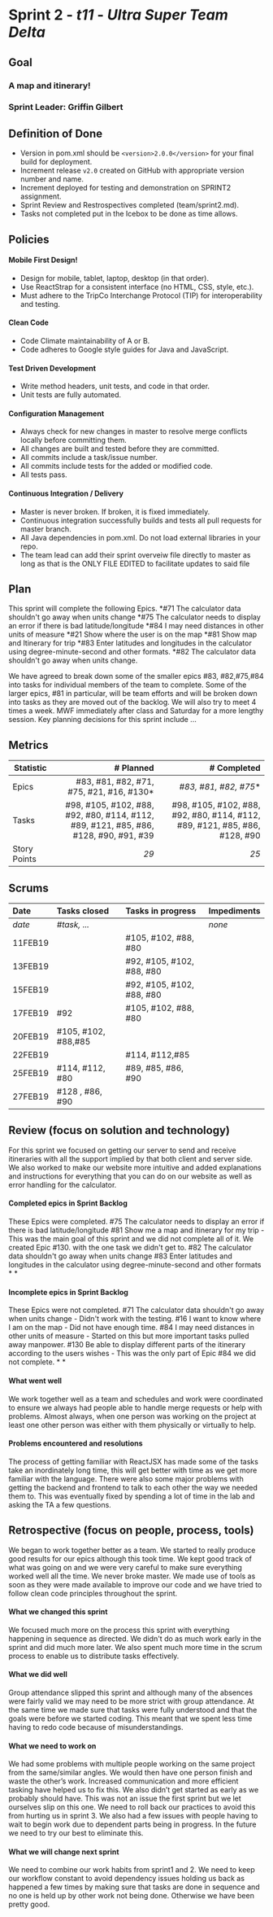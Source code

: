 # Sprint 2 - *t11* - *Ultra Super Team Delta*

## Goal

### A map and itinerary!
### Sprint Leader: Griffin Gilbert

## Definition of Done

* Version in pom.xml should be `<version>2.0.0</version>` for your final build for deployment.
* Increment release `v2.0` created on GitHub with appropriate version number and name.
* Increment deployed for testing and demonstration on SPRINT2 assignment.
* Sprint Review and Restrospectives completed (team/sprint2.md).
* Tasks not completed put in the Icebox to be done as time allows.


## Policies

#### Mobile First Design!
* Design for mobile, tablet, laptop, desktop (in that order).
* Use ReactStrap for a consistent interface (no HTML, CSS, style, etc.).
* Must adhere to the TripCo Interchange Protocol (TIP) for interoperability and testing.
#### Clean Code
* Code Climate maintainability of A or B.
* Code adheres to Google style guides for Java and JavaScript.
#### Test Driven Development
* Write method headers, unit tests, and code in that order.
* Unit tests are fully automated.
#### Configuration Management
* Always check for new changes in master to resolve merge conflicts locally before committing them.
* All changes are built and tested before they are committed.
* All commits include a task/issue number.
* All commits include tests for the added or modified code.
* All tests pass.
#### Continuous Integration / Delivery 
* Master is never broken.  If broken, it is fixed immediately.
* Continuous integration successfully builds and tests all pull requests for master branch.
* All Java dependencies in pom.xml.  Do not load external libraries in your repo. 
* The team lead can add their sprint overveiw file directly to master as long as that is the ONLY FILE EDITED to facilitate updates to said file


## Plan

This sprint will complete the following Epics.
*#71 The calculator data shouldn't go away when units change
*#75 The calculator needs to display an error if there is bad latitude/longitude
*#84 I may need distances in other units of measure
*#21 Show where the user is on the map
*#81 Show map and Itinerary for trip
*#83 Enter latitudes and longitudes in the calculator using degree-minute-second and other formats.
*#82 The calculator data shouldn't go away when units change.

We have agreed to break down some of the smaller epics #83, #82,#75,#84 into tasks for individual members of the team to complete. Some of the larger epics, #81 in particular, will be team efforts and will be broken down into tasks as they are moved out of the backlog.
We will also try to meet 4 times a week. MWF immediately after class and Saturday for a more lengthy session.
Key planning decisions for this sprint include ...


## Metrics

| Statistic | # Planned | # Completed |
| --- | ---: | ---: |
| Epics | #83, #81, #82, #71, #75, #21, #16, #130* | *#83, #81, #82, #75** |
| Tasks |  #98, #105, #102, #88, #92, #80, #114, #112, #89, #121, #85, #86, #128, #90, #91, #39  | #98, #105, #102, #88, #92, #80, #114, #112, #89, #121, #85, #86, #128, #90  | 
| Story Points |  *29*  | *25* | 


## Scrums

| Date | Tasks closed  | Tasks in progress | Impediments |
| :--- | :--- | :--- | :--- |
| *date* | *#task, ...* |  | *none* | 
|11FEB19|   |#105, #102, #88, #80  ||
|13FEB19|   |#92, #105, #102, #88, #80  ||
|15FEB19|   |#92, #105, #102, #88, #80 ||
|17FEB19|#92  |#105, #102, #88, #80 ||
|20FEB19|#105, #102, #88,#85 | ||
|22FEB19|   | #114, #112,#85 ||
|25FEB19| #114, #112, #80| #89, #85, #86, #90| |
|27FEB19| #128 , #86, #90| | |

## Review (focus on solution and technology)
For this sprint we focused on getting our server to send and receive itineraries with all the support implied by that both client and server side. We also worked to make our website more intuitive and added explanations and instructions for everything that you can do on our website as well as error handling for the calculator.
 

#### Completed epics in Sprint Backlog 

These Epics were completed.
  #75 The calculator needs to display an error if there is bad latitude/longitude
  #81 Show me a map and itinerary for my trip - This was the main goal of this sprint and we did not complete all of it. We created Epic #130. with the one task we didn't get to.
  #82 The calculator data shouldn't go away when units change
  #83 Enter latitudes and longitudes in the calculator using degree-minute-second and other formats
* 
* 

#### Incomplete epics in Sprint Backlog 

These Epics were not completed.
#71 The calculator data shouldn't go away when units change - Didn't work with the testing.
#16  I want to know where I am on the map - Did not have enough time.
#84  I may need distances in other units of measure - Started on this but more important tasks pulled away manpower.
#130 Be able to display different parts of the itinerary according to the users wishes - This was the only part of Epic #84 we did not complete.
* 
*

#### What went well
We work together well as a team and schedules and work were coordinated to ensure we always had people able to handle merge requests or help with problems. Almost always, when one person was working on the project at least one other person was either with them physically or virtually to help. 


#### Problems encountered and resolutions
The process of getting familiar with ReactJSX has made some of the tasks take an inordinately long time, this will get better with time as we get more familiar with the language. There were also some major problems with getting the backend and frontend to talk to each other the way we needed them to. This was eventually fixed by spending a lot of time in the lab and asking the TA a few questions.


## Retrospective (focus on people, process, tools)
We began to work together better as a team. We started to really produce good results for our epics although this took time.
We kept good track of what was going on and we were very careful to make sure everything worked well all the time. We never broke master. We made use of tools as soon as they were made available to improve our code and we have tried to follow clean code principles throughout the sprint.


#### What we changed this sprint
We focused much more on the process this sprint with everything happening in sequence as directed. We didn't do as much work early in the sprint and did much more later. We also spent much more time in the scrum process to enable us to distribute tasks effectively. 


#### What we did well
Group attendance slipped this sprint and although many of the absences were fairly valid we may need to be more strict with group attendance. At the same time we made sure that tasks were fully understood and that the goals were before we started coding. This meant that we spent less time having to redo code because of misunderstandings.


#### What we need to work on

We had some problems with multiple people working on the same project from the same/similar angles. We would then have one person finish and waste the other’s work. Increased communication and more efficient tasking have helped us to fix this. We also didn’t get started as early as we probably should have. This was not an issue the first sprint but we let ourselves slip on this one. We need to roll back our practices to avoid this from hurting us in sprint 3. We also had a few issues with people having to wait to begin work due to dependent parts being in progress. In the future we need to try our best to eliminate this.

#### What we will change next sprint 
We need to combine our work habits from sprint1 and 2. We need to keep our workflow constant to avoid dependency issues holding us back as happened a few times by making sure that tasks are done in sequence and no one is held up by other work not being done. Otherwise we have been pretty good.
